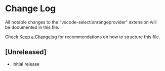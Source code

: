 # Change Log

All notable changes to the "vscode-selectionrangeprovider" extension will be documented in this file.

Check [Keep a Changelog](http://keepachangelog.com/) for recommendations on how to structure this file.

## [Unreleased]

- Initial release